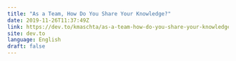 ```yaml
---
title: "As a Team, How Do You Share Your Knowledge?"
date: 2019-11-26T11:37:49Z
link: https://dev.to/kmaschta/as-a-team-how-do-you-share-your-knowledge-4a63?utm_medium=RSS&utm_source=news.12bit.vn
site: dev.to
language: English
draft: false
---
```

